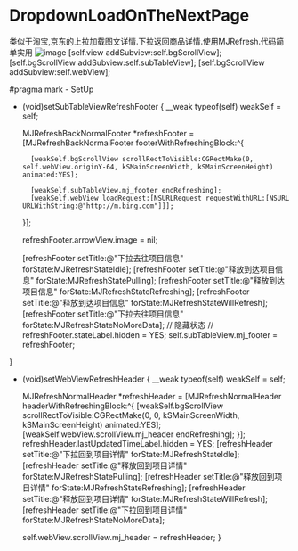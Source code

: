 # DropdownLoadOnTheNextPage
类似于淘宝,京东的上拉加载图文详情.下拉返回商品详情.使用MJRefresh.代码简单实用
![image]()
    [self.view addSubview:self.bgScrollView];
    [self.bgScrollView addSubview:self.subTableView];
    [self.bgScrollView addSubview:self.webView];

#pragma mark - SetUp
- (void)setSubTableViewRefreshFooter
{
    __weak typeof(self) weakSelf = self;
    
    MJRefreshBackNormalFooter *refreshFooter = [MJRefreshBackNormalFooter footerWithRefreshingBlock:^{
        
        [weakSelf.bgScrollView scrollRectToVisible:CGRectMake(0, self.webView.originY-64, kSMainScreenWidth, kSMainScreenHeight) animated:YES];
        
        [weakSelf.subTableView.mj_footer endRefreshing];
        [weakSelf.webView loadRequest:[NSURLRequest requestWithURL:[NSURL URLWithString:@"http://m.bing.com"]]];
    }];
    
    refreshFooter.arrowView.image = nil;
    
    [refreshFooter setTitle:@"下拉去往项目信息" forState:MJRefreshStateIdle];
    [refreshFooter setTitle:@"释放到达项目信息" forState:MJRefreshStatePulling];
    [refreshFooter setTitle:@"释放到达项目信息" forState:MJRefreshStateRefreshing];
    [refreshFooter setTitle:@"释放到达项目信息" forState:MJRefreshStateWillRefresh];
    [refreshFooter setTitle:@"下拉去往项目信息" forState:MJRefreshStateNoMoreData];
    // 隐藏状态
    //    refreshFooter.stateLabel.hidden = YES;
    self.subTableView.mj_footer = refreshFooter;
    
}
- (void)setWebViewRefreshHeader
{
    __weak typeof(self) weakSelf = self;
    
    MJRefreshNormalHeader *refreshHeader = [MJRefreshNormalHeader headerWithRefreshingBlock:^{
        [weakSelf.bgScrollView scrollRectToVisible:CGRectMake(0, 0, kSMainScreenWidth, kSMainScreenHeight) animated:YES];
        [weakSelf.webView.scrollView.mj_header endRefreshing];
    }];
    refreshHeader.lastUpdatedTimeLabel.hidden = YES;
    [refreshHeader setTitle:@"下拉回到项目详情" forState:MJRefreshStateIdle];
    [refreshHeader setTitle:@"释放回到项目详情" forState:MJRefreshStatePulling];
    [refreshHeader setTitle:@"释放回到项目详情" forState:MJRefreshStateRefreshing];
    [refreshHeader setTitle:@"释放回到项目详情" forState:MJRefreshStateWillRefresh];
    [refreshHeader setTitle:@"下拉回到项目详情" forState:MJRefreshStateNoMoreData];
    
    self.webView.scrollView.mj_header = refreshHeader;
}
